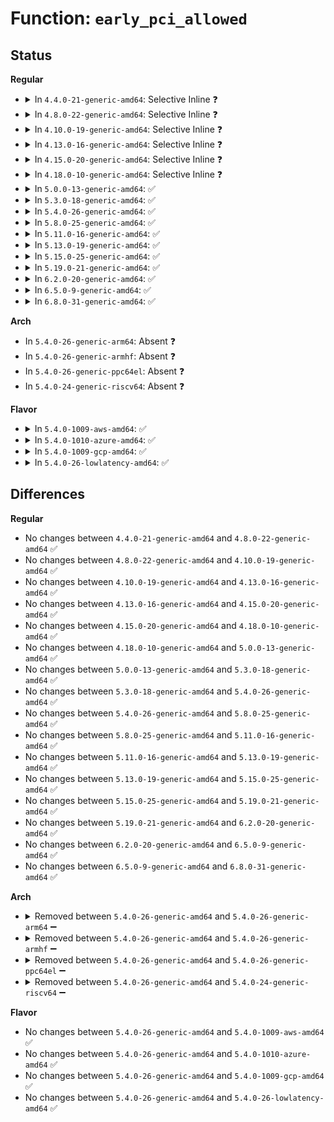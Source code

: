 # Function: <code>early_pci_allowed</code>

## Status
<b>Regular</b>
<ul>
<li>
<details>
<summary>In <code>4.4.0-21-generic-amd64</code>: Selective Inline ❓</summary>

```c
int early_pci_allowed()
```

```json
{
  "name": "early_pci_allowed",
  "collision_type": "Unique Global",
  "inline_type": "Selective",
  "funcs": [
    {
      "addr": 18446744071586163168,
      "name": "early_pci_allowed",
      "external": true,
      "loc": "arch/x86/pci/early.c:53",
      "file": "arch/x86/pci/early.c",
      "inline": "not declared, inlined",
      "caller_inline": [],
      "caller_func": [
        "arch/x86/kernel/setup.c:setup_arch",
        "arch/x86/kernel/early-quirks.c:early_quirks",
        "arch/x86/kernel/aperture_64.c:early_gart_iommu_check",
        "arch/x86/kernel/aperture_64.c:gart_iommu_hole_init",
        "arch/x86/kernel/mmconf-fam10h_64.c:get_fam10h_pci_mmconf_base",
        "arch/x86/kernel/vsmp_64.c:vsmp_init",
        "arch/x86/mm/amdtopology.c:amd_numa_init",
        "arch/x86/pci/amd_bus.c:early_root_info_init",
        "arch/x86/pci/amd_bus.c:amd_postcore_init"
      ]
    }
  ],
  "symbols": [
    {
      "addr": 18446744071586163168,
      "name": "early_pci_allowed",
      "section": ".text",
      "bind": "STB_GLOBAL",
      "size": 29
    }
  ]
}
```
</details>
</li>
<li>
<details>
<summary>In <code>4.8.0-22-generic-amd64</code>: Selective Inline ❓</summary>

```c
int early_pci_allowed()
```

```json
{
  "name": "early_pci_allowed",
  "collision_type": "Unique Global",
  "inline_type": "Selective",
  "funcs": [
    {
      "addr": 18446744071586576709,
      "name": "early_pci_allowed",
      "external": true,
      "loc": "arch/x86/pci/early.c:53",
      "file": "arch/x86/pci/early.c",
      "inline": "not declared, inlined",
      "caller_inline": [
        "arch/x86/pci/early.c:early_dump_pci_devices"
      ],
      "caller_func": [
        "arch/x86/kernel/setup.c:setup_arch",
        "arch/x86/kernel/early-quirks.c:early_quirks",
        "arch/x86/kernel/aperture_64.c:gart_iommu_hole_init",
        "arch/x86/kernel/aperture_64.c:early_gart_iommu_check",
        "arch/x86/kernel/mmconf-fam10h_64.c:get_fam10h_pci_mmconf_base",
        "arch/x86/kernel/vsmp_64.c:vsmp_init",
        "arch/x86/mm/amdtopology.c:amd_numa_init",
        "arch/x86/pci/amd_bus.c:amd_postcore_init",
        "arch/x86/pci/amd_bus.c:early_root_info_init"
      ]
    }
  ],
  "symbols": [
    {
      "addr": 18446744071586576480,
      "name": "early_pci_allowed",
      "section": ".text",
      "bind": "STB_GLOBAL",
      "size": 29
    }
  ]
}
```
</details>
</li>
<li>
<details>
<summary>In <code>4.10.0-19-generic-amd64</code>: Selective Inline ❓</summary>

```c
int early_pci_allowed()
```

```json
{
  "name": "early_pci_allowed",
  "collision_type": "Unique Global",
  "inline_type": "Selective",
  "funcs": [
    {
      "addr": 18446744071586758277,
      "name": "early_pci_allowed",
      "external": true,
      "loc": "arch/x86/pci/early.c:53",
      "file": "arch/x86/pci/early.c",
      "inline": "not declared, inlined",
      "caller_inline": [
        "arch/x86/pci/early.c:early_dump_pci_devices"
      ],
      "caller_func": [
        "arch/x86/kernel/setup.c:setup_arch",
        "arch/x86/kernel/early-quirks.c:early_quirks",
        "arch/x86/kernel/aperture_64.c:gart_iommu_hole_init",
        "arch/x86/kernel/aperture_64.c:early_gart_iommu_check",
        "arch/x86/kernel/mmconf-fam10h_64.c:get_fam10h_pci_mmconf_base",
        "arch/x86/kernel/vsmp_64.c:vsmp_init",
        "arch/x86/mm/amdtopology.c:amd_numa_init",
        "arch/x86/pci/amd_bus.c:amd_postcore_init",
        "arch/x86/pci/amd_bus.c:early_root_info_init"
      ]
    }
  ],
  "symbols": [
    {
      "addr": 18446744071586758048,
      "name": "early_pci_allowed",
      "section": ".text",
      "bind": "STB_GLOBAL",
      "size": 29
    }
  ]
}
```
</details>
</li>
<li>
<details>
<summary>In <code>4.13.0-16-generic-amd64</code>: Selective Inline ❓</summary>

```c
int early_pci_allowed()
```

```json
{
  "name": "early_pci_allowed",
  "collision_type": "Unique Global",
  "inline_type": "Selective",
  "funcs": [
    {
      "addr": 18446744071586885189,
      "name": "early_pci_allowed",
      "external": true,
      "loc": "arch/x86/pci/early.c:53",
      "file": "arch/x86/pci/early.c",
      "inline": "not declared, inlined",
      "caller_inline": [
        "arch/x86/pci/early.c:early_dump_pci_devices"
      ],
      "caller_func": [
        "arch/x86/kernel/setup.c:setup_arch",
        "arch/x86/kernel/early-quirks.c:early_quirks",
        "arch/x86/kernel/aperture_64.c:gart_iommu_hole_init",
        "arch/x86/kernel/aperture_64.c:early_gart_iommu_check",
        "arch/x86/kernel/mmconf-fam10h_64.c:get_fam10h_pci_mmconf_base",
        "arch/x86/kernel/vsmp_64.c:vsmp_init",
        "arch/x86/mm/amdtopology.c:amd_numa_init",
        "arch/x86/pci/amd_bus.c:amd_postcore_init",
        "arch/x86/pci/amd_bus.c:early_root_info_init"
      ]
    }
  ],
  "symbols": [
    {
      "addr": 18446744071586884960,
      "name": "early_pci_allowed",
      "section": ".text",
      "bind": "STB_GLOBAL",
      "size": 29
    }
  ]
}
```
</details>
</li>
<li>
<details>
<summary>In <code>4.15.0-20-generic-amd64</code>: Selective Inline ❓</summary>

```c
int early_pci_allowed()
```

```json
{
  "name": "early_pci_allowed",
  "collision_type": "Unique Global",
  "inline_type": "Selective",
  "funcs": [
    {
      "addr": 18446744071587373877,
      "name": "early_pci_allowed",
      "external": true,
      "loc": "arch/x86/pci/early.c:54",
      "file": "arch/x86/pci/early.c",
      "inline": "not declared, inlined",
      "caller_inline": [
        "arch/x86/pci/early.c:early_dump_pci_devices"
      ],
      "caller_func": [
        "arch/x86/kernel/setup.c:setup_arch",
        "arch/x86/kernel/early-quirks.c:early_quirks",
        "arch/x86/kernel/aperture_64.c:gart_iommu_hole_init",
        "arch/x86/kernel/aperture_64.c:early_gart_iommu_check",
        "arch/x86/kernel/mmconf-fam10h_64.c:get_fam10h_pci_mmconf_base",
        "arch/x86/kernel/vsmp_64.c:vsmp_init",
        "arch/x86/mm/amdtopology.c:amd_numa_init",
        "arch/x86/pci/amd_bus.c:amd_postcore_init",
        "arch/x86/pci/amd_bus.c:early_root_info_init"
      ]
    }
  ],
  "symbols": [
    {
      "addr": 18446744071587373648,
      "name": "early_pci_allowed",
      "section": ".text",
      "bind": "STB_GLOBAL",
      "size": 29
    }
  ]
}
```
</details>
</li>
<li>
<details>
<summary>In <code>4.18.0-10-generic-amd64</code>: Selective Inline ❓</summary>

```c
int early_pci_allowed()
```

```json
{
  "name": "early_pci_allowed",
  "collision_type": "Unique Global",
  "inline_type": "Selective",
  "funcs": [
    {
      "addr": 18446744071587677509,
      "name": "early_pci_allowed",
      "external": true,
      "loc": "arch/x86/pci/early.c:54",
      "file": "arch/x86/pci/early.c",
      "inline": "not declared, inlined",
      "caller_inline": [
        "arch/x86/pci/early.c:early_dump_pci_devices"
      ],
      "caller_func": [
        "arch/x86/kernel/setup.c:setup_arch",
        "arch/x86/kernel/early-quirks.c:early_quirks",
        "arch/x86/kernel/aperture_64.c:gart_iommu_hole_init",
        "arch/x86/kernel/aperture_64.c:early_gart_iommu_check",
        "arch/x86/kernel/pci-calgary_64.c:detect_calgary",
        "arch/x86/kernel/mmconf-fam10h_64.c:get_fam10h_pci_mmconf_base",
        "arch/x86/kernel/vsmp_64.c:vsmp_init",
        "arch/x86/mm/amdtopology.c:amd_numa_init",
        "drivers/usb/early/ehci-dbgp.c:early_dbgp_init",
        "arch/x86/pci/amd_bus.c:amd_postcore_init",
        "arch/x86/pci/amd_bus.c:early_root_info_init"
      ]
    }
  ],
  "symbols": [
    {
      "addr": 18446744071587677472,
      "name": "early_pci_allowed",
      "section": ".text",
      "bind": "STB_GLOBAL",
      "size": 29
    }
  ]
}
```
</details>
</li>
<li>
<details>
<summary>In <code>5.0.0-13-generic-amd64</code>: ✅</summary>

```c
int early_pci_allowed()
```

```json
{
  "name": "early_pci_allowed",
  "collision_type": "Unique Global",
  "inline_type": "No",
  "funcs": [
    {
      "addr": 18446744071587809008,
      "name": "early_pci_allowed",
      "external": true,
      "loc": "arch/x86/pci/early.c:79",
      "file": "arch/x86/pci/early.c",
      "inline": "seen, unknown",
      "caller_inline": [],
      "caller_func": [
        "arch/x86/kernel/setup.c:setup_arch",
        "arch/x86/kernel/early-quirks.c:early_quirks",
        "arch/x86/kernel/aperture_64.c:gart_iommu_hole_init",
        "arch/x86/kernel/aperture_64.c:early_gart_iommu_check",
        "arch/x86/kernel/pci-calgary_64.c:detect_calgary",
        "arch/x86/kernel/mmconf-fam10h_64.c:get_fam10h_pci_mmconf_base",
        "arch/x86/kernel/vsmp_64.c:vsmp_init",
        "arch/x86/mm/amdtopology.c:amd_numa_init",
        "drivers/usb/early/ehci-dbgp.c:early_dbgp_init",
        "drivers/usb/early/xhci-dbc.c:early_xdbc_parse_parameter",
        "arch/x86/pci/amd_bus.c:amd_postcore_init",
        "arch/x86/pci/amd_bus.c:early_root_info_init"
      ]
    }
  ],
  "symbols": [
    {
      "addr": 18446744071587809008,
      "name": "early_pci_allowed",
      "section": ".text",
      "bind": "STB_GLOBAL",
      "size": 29
    }
  ]
}
```
</details>
</li>
<li>
<details>
<summary>In <code>5.3.0-18-generic-amd64</code>: ✅</summary>

```c
int early_pci_allowed()
```

```json
{
  "name": "early_pci_allowed",
  "collision_type": "Unique Global",
  "inline_type": "No",
  "funcs": [
    {
      "addr": 18446744071588114496,
      "name": "early_pci_allowed",
      "external": true,
      "loc": "arch/x86/pci/early.c:79",
      "file": "arch/x86/pci/early.c",
      "inline": "seen, unknown",
      "caller_inline": [],
      "caller_func": [
        "arch/x86/kernel/setup.c:setup_arch",
        "arch/x86/kernel/early-quirks.c:early_quirks",
        "arch/x86/kernel/aperture_64.c:gart_iommu_hole_init",
        "arch/x86/kernel/aperture_64.c:early_gart_iommu_check",
        "arch/x86/kernel/pci-calgary_64.c:detect_calgary",
        "arch/x86/kernel/mmconf-fam10h_64.c:get_fam10h_pci_mmconf_base",
        "arch/x86/kernel/vsmp_64.c:vsmp_init",
        "arch/x86/mm/amdtopology.c:amd_numa_init",
        "drivers/usb/early/ehci-dbgp.c:early_dbgp_init",
        "drivers/usb/early/xhci-dbc.c:early_xdbc_parse_parameter",
        "arch/x86/pci/amd_bus.c:amd_postcore_init",
        "arch/x86/pci/amd_bus.c:early_root_info_init"
      ]
    }
  ],
  "symbols": [
    {
      "addr": 18446744071588114496,
      "name": "early_pci_allowed",
      "section": ".text",
      "bind": "STB_GLOBAL",
      "size": 29
    }
  ]
}
```
</details>
</li>
<li>
<details>
<summary>In <code>5.4.0-26-generic-amd64</code>: ✅</summary>

```c
int early_pci_allowed()
```

```json
{
  "name": "early_pci_allowed",
  "collision_type": "Unique Global",
  "inline_type": "No",
  "funcs": [
    {
      "addr": 18446744071588320192,
      "name": "early_pci_allowed",
      "external": true,
      "loc": "arch/x86/pci/early.c:79",
      "file": "arch/x86/pci/early.c",
      "inline": "seen, unknown",
      "caller_inline": [],
      "caller_func": [
        "arch/x86/kernel/setup.c:setup_arch",
        "arch/x86/kernel/early-quirks.c:early_quirks",
        "arch/x86/kernel/aperture_64.c:gart_iommu_hole_init",
        "arch/x86/kernel/aperture_64.c:early_gart_iommu_check",
        "arch/x86/kernel/pci-calgary_64.c:detect_calgary",
        "arch/x86/kernel/mmconf-fam10h_64.c:get_fam10h_pci_mmconf_base",
        "arch/x86/kernel/vsmp_64.c:vsmp_init",
        "arch/x86/mm/amdtopology.c:amd_numa_init",
        "drivers/usb/early/ehci-dbgp.c:early_dbgp_init",
        "drivers/usb/early/xhci-dbc.c:early_xdbc_parse_parameter",
        "arch/x86/pci/amd_bus.c:amd_postcore_init",
        "arch/x86/pci/amd_bus.c:early_root_info_init"
      ]
    }
  ],
  "symbols": [
    {
      "addr": 18446744071588320192,
      "name": "early_pci_allowed",
      "section": ".text",
      "bind": "STB_GLOBAL",
      "size": 29
    }
  ]
}
```
</details>
</li>
<li>
<details>
<summary>In <code>5.8.0-25-generic-amd64</code>: ✅</summary>

```c
int early_pci_allowed()
```

```json
{
  "name": "early_pci_allowed",
  "collision_type": "Unique Global",
  "inline_type": "No",
  "funcs": [
    {
      "addr": 18446744071591140528,
      "name": "early_pci_allowed",
      "external": true,
      "loc": "arch/x86/pci/early.c:79",
      "file": "arch/x86/pci/early.c",
      "inline": "seen, unknown",
      "caller_inline": [],
      "caller_func": [
        "arch/x86/kernel/setup.c:setup_arch",
        "arch/x86/kernel/early-quirks.c:early_quirks",
        "arch/x86/kernel/aperture_64.c:gart_iommu_hole_init",
        "arch/x86/kernel/aperture_64.c:early_gart_iommu_check",
        "arch/x86/kernel/mmconf-fam10h_64.c:get_fam10h_pci_mmconf_base",
        "arch/x86/kernel/vsmp_64.c:vsmp_init",
        "arch/x86/mm/amdtopology.c:amd_numa_init",
        "drivers/usb/early/ehci-dbgp.c:early_dbgp_init",
        "drivers/usb/early/xhci-dbc.c:early_xdbc_parse_parameter",
        "arch/x86/pci/amd_bus.c:amd_postcore_init"
      ]
    }
  ],
  "symbols": [
    {
      "addr": 18446744071591140528,
      "name": "early_pci_allowed",
      "section": ".text",
      "bind": "STB_GLOBAL",
      "size": 29
    }
  ]
}
```
</details>
</li>
<li>
<details>
<summary>In <code>5.11.0-16-generic-amd64</code>: ✅</summary>

```c
int early_pci_allowed()
```

```json
{
  "name": "early_pci_allowed",
  "collision_type": "Unique Global",
  "inline_type": "No",
  "funcs": [
    {
      "addr": 18446744071591224752,
      "name": "early_pci_allowed",
      "external": true,
      "loc": "arch/x86/pci/early.c:79",
      "file": "arch/x86/pci/early.c",
      "inline": "seen, unknown",
      "caller_inline": [],
      "caller_func": [
        "arch/x86/kernel/setup.c:setup_arch",
        "arch/x86/kernel/early-quirks.c:early_quirks",
        "arch/x86/kernel/aperture_64.c:gart_iommu_hole_init",
        "arch/x86/kernel/aperture_64.c:early_gart_iommu_check",
        "arch/x86/kernel/mmconf-fam10h_64.c:get_fam10h_pci_mmconf_base",
        "arch/x86/kernel/vsmp_64.c:vsmp_init",
        "arch/x86/mm/amdtopology.c:amd_numa_init",
        "drivers/usb/early/ehci-dbgp.c:early_dbgp_init",
        "drivers/usb/early/xhci-dbc.c:early_xdbc_parse_parameter",
        "arch/x86/pci/amd_bus.c:amd_postcore_init"
      ]
    }
  ],
  "symbols": [
    {
      "addr": 18446744071591224752,
      "name": "early_pci_allowed",
      "section": ".text",
      "bind": "STB_GLOBAL",
      "size": 29
    }
  ]
}
```
</details>
</li>
<li>
<details>
<summary>In <code>5.13.0-19-generic-amd64</code>: ✅</summary>

```c
int early_pci_allowed()
```

```json
{
  "name": "early_pci_allowed",
  "collision_type": "Unique Global",
  "inline_type": "No",
  "funcs": [
    {
      "addr": 18446744071591173984,
      "name": "early_pci_allowed",
      "external": true,
      "loc": "arch/x86/pci/early.c:79",
      "file": "arch/x86/pci/early.c",
      "inline": "seen, unknown",
      "caller_inline": [],
      "caller_func": [
        "arch/x86/kernel/setup.c:setup_arch",
        "arch/x86/kernel/early-quirks.c:early_quirks",
        "arch/x86/kernel/aperture_64.c:gart_iommu_hole_init",
        "arch/x86/kernel/aperture_64.c:early_gart_iommu_check",
        "arch/x86/kernel/mmconf-fam10h_64.c:get_fam10h_pci_mmconf_base",
        "arch/x86/kernel/vsmp_64.c:vsmp_init",
        "arch/x86/mm/amdtopology.c:amd_numa_init",
        "drivers/usb/early/ehci-dbgp.c:early_dbgp_init",
        "drivers/usb/early/xhci-dbc.c:early_xdbc_parse_parameter",
        "arch/x86/pci/amd_bus.c:amd_postcore_init"
      ]
    }
  ],
  "symbols": [
    {
      "addr": 18446744071591173984,
      "name": "early_pci_allowed",
      "section": ".text",
      "bind": "STB_GLOBAL",
      "size": 29
    }
  ]
}
```
</details>
</li>
<li>
<details>
<summary>In <code>5.15.0-25-generic-amd64</code>: ✅</summary>

```c
int early_pci_allowed()
```

```json
{
  "name": "early_pci_allowed",
  "collision_type": "Unique Global",
  "inline_type": "No",
  "funcs": [
    {
      "addr": 18446744071592027504,
      "name": "early_pci_allowed",
      "external": true,
      "loc": "arch/x86/pci/early.c:79",
      "file": "arch/x86/pci/early.c",
      "inline": "seen, unknown",
      "caller_inline": [],
      "caller_func": [
        "arch/x86/kernel/setup.c:early_reserve_memory",
        "arch/x86/kernel/early-quirks.c:early_quirks",
        "arch/x86/kernel/aperture_64.c:gart_iommu_hole_init",
        "arch/x86/kernel/aperture_64.c:early_gart_iommu_check",
        "arch/x86/kernel/mmconf-fam10h_64.c:get_fam10h_pci_mmconf_base",
        "arch/x86/kernel/vsmp_64.c:vsmp_init",
        "arch/x86/mm/amdtopology.c:amd_numa_init",
        "drivers/usb/early/ehci-dbgp.c:early_dbgp_init",
        "drivers/usb/early/xhci-dbc.c:early_xdbc_parse_parameter",
        "arch/x86/pci/amd_bus.c:amd_postcore_init"
      ]
    }
  ],
  "symbols": [
    {
      "addr": 18446744071592027504,
      "name": "early_pci_allowed",
      "section": ".text",
      "bind": "STB_GLOBAL",
      "size": 29
    }
  ]
}
```
</details>
</li>
<li>
<details>
<summary>In <code>5.19.0-21-generic-amd64</code>: ✅</summary>

```c
int early_pci_allowed()
```

```json
{
  "name": "early_pci_allowed",
  "collision_type": "Unique Global",
  "inline_type": "No",
  "funcs": [
    {
      "addr": 18446744071593794672,
      "name": "early_pci_allowed",
      "external": true,
      "loc": "arch/x86/pci/early.c:79",
      "file": "arch/x86/pci/early.c",
      "inline": "seen, unknown",
      "caller_inline": [],
      "caller_func": [
        "arch/x86/kernel/setup.c:early_reserve_memory",
        "arch/x86/kernel/early-quirks.c:early_quirks",
        "arch/x86/kernel/aperture_64.c:gart_iommu_hole_init",
        "arch/x86/kernel/aperture_64.c:early_gart_iommu_check",
        "arch/x86/kernel/mmconf-fam10h_64.c:get_fam10h_pci_mmconf_base",
        "arch/x86/kernel/vsmp_64.c:vsmp_init",
        "arch/x86/mm/amdtopology.c:amd_numa_init",
        "drivers/usb/early/ehci-dbgp.c:early_dbgp_init",
        "drivers/usb/early/xhci-dbc.c:early_xdbc_parse_parameter",
        "arch/x86/pci/amd_bus.c:amd_postcore_init"
      ]
    }
  ],
  "symbols": [
    {
      "addr": 18446744071593794672,
      "name": "early_pci_allowed",
      "section": ".text",
      "bind": "STB_GLOBAL",
      "size": 33
    }
  ]
}
```
</details>
</li>
<li>
<details>
<summary>In <code>6.2.0-20-generic-amd64</code>: ✅</summary>

```c
int early_pci_allowed()
```

```json
{
  "name": "early_pci_allowed",
  "collision_type": "Unique Global",
  "inline_type": "No",
  "funcs": [
    {
      "addr": 18446744071595737968,
      "name": "early_pci_allowed",
      "external": true,
      "loc": "arch/x86/pci/early.c:79",
      "file": "arch/x86/pci/early.c",
      "inline": "seen, unknown",
      "caller_inline": [],
      "caller_func": [
        "arch/x86/kernel/setup.c:early_reserve_memory",
        "arch/x86/kernel/early-quirks.c:early_quirks",
        "arch/x86/kernel/aperture_64.c:gart_iommu_hole_init",
        "arch/x86/kernel/aperture_64.c:early_gart_iommu_check",
        "arch/x86/kernel/mmconf-fam10h_64.c:get_fam10h_pci_mmconf_base",
        "arch/x86/kernel/vsmp_64.c:vsmp_init",
        "arch/x86/mm/amdtopology.c:amd_numa_init",
        "drivers/usb/early/ehci-dbgp.c:early_dbgp_init",
        "drivers/usb/early/xhci-dbc.c:early_xdbc_parse_parameter",
        "arch/x86/pci/amd_bus.c:amd_postcore_init"
      ]
    }
  ],
  "symbols": [
    {
      "addr": 18446744071595737968,
      "name": "early_pci_allowed",
      "section": ".text",
      "bind": "STB_GLOBAL",
      "size": 33
    }
  ]
}
```
</details>
</li>
<li>
<details>
<summary>In <code>6.5.0-9-generic-amd64</code>: ✅</summary>

```c
int early_pci_allowed()
```

```json
{
  "name": "early_pci_allowed",
  "collision_type": "Unique Global",
  "inline_type": "No",
  "funcs": [
    {
      "addr": 18446744071596263952,
      "name": "early_pci_allowed",
      "external": true,
      "loc": "arch/x86/pci/early.c:79",
      "file": "arch/x86/pci/early.c",
      "inline": "seen, unknown",
      "caller_inline": [],
      "caller_func": [
        "arch/x86/kernel/setup.c:early_reserve_memory",
        "arch/x86/kernel/early-quirks.c:early_quirks",
        "arch/x86/kernel/aperture_64.c:gart_iommu_hole_init",
        "arch/x86/kernel/aperture_64.c:early_gart_iommu_check",
        "arch/x86/kernel/mmconf-fam10h_64.c:get_fam10h_pci_mmconf_base",
        "arch/x86/kernel/vsmp_64.c:vsmp_init",
        "arch/x86/mm/amdtopology.c:amd_numa_init",
        "drivers/usb/early/ehci-dbgp.c:early_dbgp_init",
        "drivers/usb/early/xhci-dbc.c:early_xdbc_parse_parameter",
        "arch/x86/pci/amd_bus.c:amd_postcore_init"
      ]
    }
  ],
  "symbols": [
    {
      "addr": 18446744071596263952,
      "name": "early_pci_allowed",
      "section": ".text",
      "bind": "STB_GLOBAL",
      "size": 33
    }
  ]
}
```
</details>
</li>
<li>
<details>
<summary>In <code>6.8.0-31-generic-amd64</code>: ✅</summary>

```c
int early_pci_allowed()
```

```json
{
  "name": "early_pci_allowed",
  "collision_type": "Unique Global",
  "inline_type": "No",
  "funcs": [
    {
      "addr": 18446744071597146608,
      "name": "early_pci_allowed",
      "external": true,
      "loc": "arch/x86/pci/early.c:79",
      "file": "arch/x86/pci/early.c",
      "inline": "seen, unknown",
      "caller_inline": [],
      "caller_func": [
        "arch/x86/kernel/setup.c:early_reserve_memory",
        "arch/x86/kernel/early-quirks.c:early_quirks",
        "arch/x86/kernel/aperture_64.c:gart_iommu_hole_init",
        "arch/x86/kernel/aperture_64.c:early_gart_iommu_check",
        "arch/x86/kernel/mmconf-fam10h_64.c:get_fam10h_pci_mmconf_base",
        "arch/x86/kernel/vsmp_64.c:vsmp_init",
        "arch/x86/mm/amdtopology.c:amd_numa_init",
        "drivers/usb/early/ehci-dbgp.c:early_dbgp_init",
        "drivers/usb/early/xhci-dbc.c:early_xdbc_parse_parameter",
        "arch/x86/pci/amd_bus.c:amd_postcore_init"
      ]
    }
  ],
  "symbols": [
    {
      "addr": 18446744071597146608,
      "name": "early_pci_allowed",
      "section": ".text",
      "bind": "STB_GLOBAL",
      "size": 33
    }
  ]
}
```
</details>
</li>
</ul>
<b>Arch</b>
<ul>
<li>
In <code>5.4.0-26-generic-arm64</code>: Absent ❓
</li>
<li>
In <code>5.4.0-26-generic-armhf</code>: Absent ❓
</li>
<li>
In <code>5.4.0-26-generic-ppc64el</code>: Absent ❓
</li>
<li>
In <code>5.4.0-24-generic-riscv64</code>: Absent ❓
</li>
</ul>
<b>Flavor</b>
<ul>
<li>
<details>
<summary>In <code>5.4.0-1009-aws-amd64</code>: ✅</summary>

```c
int early_pci_allowed()
```

```json
{
  "name": "early_pci_allowed",
  "collision_type": "Unique Global",
  "inline_type": "No",
  "funcs": [
    {
      "addr": 18446744071587923840,
      "name": "early_pci_allowed",
      "external": true,
      "loc": "arch/x86/pci/early.c:79",
      "file": "arch/x86/pci/early.c",
      "inline": "seen, unknown",
      "caller_inline": [],
      "caller_func": [
        "arch/x86/kernel/setup.c:setup_arch",
        "arch/x86/kernel/early-quirks.c:early_quirks",
        "arch/x86/kernel/aperture_64.c:gart_iommu_hole_init",
        "arch/x86/kernel/aperture_64.c:early_gart_iommu_check",
        "arch/x86/kernel/pci-calgary_64.c:detect_calgary",
        "arch/x86/kernel/mmconf-fam10h_64.c:get_fam10h_pci_mmconf_base",
        "arch/x86/kernel/vsmp_64.c:vsmp_init",
        "arch/x86/mm/amdtopology.c:amd_numa_init",
        "drivers/usb/early/ehci-dbgp.c:early_dbgp_init",
        "arch/x86/pci/amd_bus.c:amd_postcore_init",
        "arch/x86/pci/amd_bus.c:early_root_info_init"
      ]
    }
  ],
  "symbols": [
    {
      "addr": 18446744071587923840,
      "name": "early_pci_allowed",
      "section": ".text",
      "bind": "STB_GLOBAL",
      "size": 29
    }
  ]
}
```
</details>
</li>
<li>
<details>
<summary>In <code>5.4.0-1010-azure-amd64</code>: ✅</summary>

```c
int early_pci_allowed()
```

```json
{
  "name": "early_pci_allowed",
  "collision_type": "Unique Global",
  "inline_type": "No",
  "funcs": [
    {
      "addr": 18446744071587639696,
      "name": "early_pci_allowed",
      "external": true,
      "loc": "arch/x86/pci/early.c:79",
      "file": "arch/x86/pci/early.c",
      "inline": "seen, unknown",
      "caller_inline": [],
      "caller_func": [
        "arch/x86/kernel/setup.c:setup_arch",
        "arch/x86/kernel/early-quirks.c:early_quirks",
        "arch/x86/kernel/aperture_64.c:gart_iommu_hole_init",
        "arch/x86/kernel/aperture_64.c:early_gart_iommu_check",
        "arch/x86/kernel/pci-calgary_64.c:detect_calgary",
        "arch/x86/kernel/mmconf-fam10h_64.c:get_fam10h_pci_mmconf_base",
        "arch/x86/kernel/vsmp_64.c:vsmp_init",
        "arch/x86/mm/amdtopology.c:amd_numa_init",
        "drivers/usb/early/ehci-dbgp.c:early_dbgp_init",
        "arch/x86/pci/amd_bus.c:amd_postcore_init",
        "arch/x86/pci/amd_bus.c:early_root_info_init"
      ]
    }
  ],
  "symbols": [
    {
      "addr": 18446744071587639696,
      "name": "early_pci_allowed",
      "section": ".text",
      "bind": "STB_GLOBAL",
      "size": 29
    }
  ]
}
```
</details>
</li>
<li>
<details>
<summary>In <code>5.4.0-1009-gcp-amd64</code>: ✅</summary>

```c
int early_pci_allowed()
```

```json
{
  "name": "early_pci_allowed",
  "collision_type": "Unique Global",
  "inline_type": "No",
  "funcs": [
    {
      "addr": 18446744071588257248,
      "name": "early_pci_allowed",
      "external": true,
      "loc": "arch/x86/pci/early.c:79",
      "file": "arch/x86/pci/early.c",
      "inline": "seen, unknown",
      "caller_inline": [],
      "caller_func": [
        "arch/x86/kernel/setup.c:setup_arch",
        "arch/x86/kernel/early-quirks.c:early_quirks",
        "arch/x86/kernel/aperture_64.c:gart_iommu_hole_init",
        "arch/x86/kernel/aperture_64.c:early_gart_iommu_check",
        "arch/x86/kernel/pci-calgary_64.c:detect_calgary",
        "arch/x86/kernel/mmconf-fam10h_64.c:get_fam10h_pci_mmconf_base",
        "arch/x86/kernel/vsmp_64.c:vsmp_init",
        "arch/x86/mm/amdtopology.c:amd_numa_init",
        "drivers/usb/early/ehci-dbgp.c:early_dbgp_init",
        "arch/x86/pci/amd_bus.c:amd_postcore_init",
        "arch/x86/pci/amd_bus.c:early_root_info_init"
      ]
    }
  ],
  "symbols": [
    {
      "addr": 18446744071588257248,
      "name": "early_pci_allowed",
      "section": ".text",
      "bind": "STB_GLOBAL",
      "size": 29
    }
  ]
}
```
</details>
</li>
<li>
<details>
<summary>In <code>5.4.0-26-lowlatency-amd64</code>: ✅</summary>

```c
int early_pci_allowed()
```

```json
{
  "name": "early_pci_allowed",
  "collision_type": "Unique Global",
  "inline_type": "No",
  "funcs": [
    {
      "addr": 18446744071588392768,
      "name": "early_pci_allowed",
      "external": true,
      "loc": "arch/x86/pci/early.c:79",
      "file": "arch/x86/pci/early.c",
      "inline": "seen, unknown",
      "caller_inline": [],
      "caller_func": [
        "arch/x86/kernel/setup.c:setup_arch",
        "arch/x86/kernel/early-quirks.c:early_quirks",
        "arch/x86/kernel/aperture_64.c:gart_iommu_hole_init",
        "arch/x86/kernel/aperture_64.c:early_gart_iommu_check",
        "arch/x86/kernel/pci-calgary_64.c:detect_calgary",
        "arch/x86/kernel/mmconf-fam10h_64.c:get_fam10h_pci_mmconf_base",
        "arch/x86/kernel/vsmp_64.c:vsmp_init",
        "arch/x86/mm/amdtopology.c:amd_numa_init",
        "drivers/usb/early/ehci-dbgp.c:early_dbgp_init",
        "drivers/usb/early/xhci-dbc.c:early_xdbc_parse_parameter",
        "arch/x86/pci/amd_bus.c:amd_postcore_init",
        "arch/x86/pci/amd_bus.c:early_root_info_init"
      ]
    }
  ],
  "symbols": [
    {
      "addr": 18446744071588392768,
      "name": "early_pci_allowed",
      "section": ".text",
      "bind": "STB_GLOBAL",
      "size": 29
    }
  ]
}
```
</details>
</li>
</ul>

## Differences
<b>Regular</b>
<ul>
<li>
No changes between <code>4.4.0-21-generic-amd64</code> and <code>4.8.0-22-generic-amd64</code> ✅
</li>
<li>
No changes between <code>4.8.0-22-generic-amd64</code> and <code>4.10.0-19-generic-amd64</code> ✅
</li>
<li>
No changes between <code>4.10.0-19-generic-amd64</code> and <code>4.13.0-16-generic-amd64</code> ✅
</li>
<li>
No changes between <code>4.13.0-16-generic-amd64</code> and <code>4.15.0-20-generic-amd64</code> ✅
</li>
<li>
No changes between <code>4.15.0-20-generic-amd64</code> and <code>4.18.0-10-generic-amd64</code> ✅
</li>
<li>
No changes between <code>4.18.0-10-generic-amd64</code> and <code>5.0.0-13-generic-amd64</code> ✅
</li>
<li>
No changes between <code>5.0.0-13-generic-amd64</code> and <code>5.3.0-18-generic-amd64</code> ✅
</li>
<li>
No changes between <code>5.3.0-18-generic-amd64</code> and <code>5.4.0-26-generic-amd64</code> ✅
</li>
<li>
No changes between <code>5.4.0-26-generic-amd64</code> and <code>5.8.0-25-generic-amd64</code> ✅
</li>
<li>
No changes between <code>5.8.0-25-generic-amd64</code> and <code>5.11.0-16-generic-amd64</code> ✅
</li>
<li>
No changes between <code>5.11.0-16-generic-amd64</code> and <code>5.13.0-19-generic-amd64</code> ✅
</li>
<li>
No changes between <code>5.13.0-19-generic-amd64</code> and <code>5.15.0-25-generic-amd64</code> ✅
</li>
<li>
No changes between <code>5.15.0-25-generic-amd64</code> and <code>5.19.0-21-generic-amd64</code> ✅
</li>
<li>
No changes between <code>5.19.0-21-generic-amd64</code> and <code>6.2.0-20-generic-amd64</code> ✅
</li>
<li>
No changes between <code>6.2.0-20-generic-amd64</code> and <code>6.5.0-9-generic-amd64</code> ✅
</li>
<li>
No changes between <code>6.5.0-9-generic-amd64</code> and <code>6.8.0-31-generic-amd64</code> ✅
</li>
</ul>
<b>Arch</b>
<ul>
<li>
<details>
<summary>Removed between <code>5.4.0-26-generic-amd64</code> and <code>5.4.0-26-generic-arm64</code> ➖</summary>

```c
int early_pci_allowed()
```
</details>
</li>
<li>
<details>
<summary>Removed between <code>5.4.0-26-generic-amd64</code> and <code>5.4.0-26-generic-armhf</code> ➖</summary>

```c
int early_pci_allowed()
```
</details>
</li>
<li>
<details>
<summary>Removed between <code>5.4.0-26-generic-amd64</code> and <code>5.4.0-26-generic-ppc64el</code> ➖</summary>

```c
int early_pci_allowed()
```
</details>
</li>
<li>
<details>
<summary>Removed between <code>5.4.0-26-generic-amd64</code> and <code>5.4.0-24-generic-riscv64</code> ➖</summary>

```c
int early_pci_allowed()
```
</details>
</li>
</ul>
<b>Flavor</b>
<ul>
<li>
No changes between <code>5.4.0-26-generic-amd64</code> and <code>5.4.0-1009-aws-amd64</code> ✅
</li>
<li>
No changes between <code>5.4.0-26-generic-amd64</code> and <code>5.4.0-1010-azure-amd64</code> ✅
</li>
<li>
No changes between <code>5.4.0-26-generic-amd64</code> and <code>5.4.0-1009-gcp-amd64</code> ✅
</li>
<li>
No changes between <code>5.4.0-26-generic-amd64</code> and <code>5.4.0-26-lowlatency-amd64</code> ✅
</li>
</ul>
